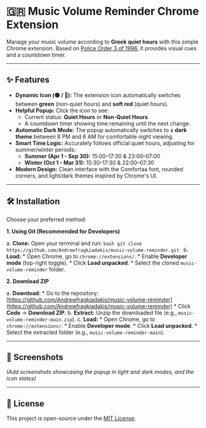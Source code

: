 # 🇬🇷 Music Volume Reminder Chrome Extension

Manage your music volume according to **Greek quiet hours** with this simple Chrome extension. Based on [Police Order 3 of 1996](https://www.astynomia.gr/odigos-tou-politi/chrisimes-symvoules/diafores/poies-einai-oi-ores-koinis-isychias/), it provides visual cues and a countdown timer.

---

## ✨ Features

* **Dynamic Icon (🟢 / 🔴):** The extension icon automatically switches between **green** (non-quiet hours) and **soft red** (quiet hours).
* **Helpful Popup:** Click the icon to see:
    * Current status: **Quiet Hours** or **Non-Quiet Hours**.
    * A countdown timer showing time remaining until the next change.
* **Automatic Dark Mode:** The popup automatically switches to a **dark theme** between 8 PM and 6 AM for comfortable night viewing.
* **Smart Time Logic:** Accurately follows official quiet hours, adjusting for summer/winter periods:
    * **Summer (Apr 1 - Sep 30):** 15:00–17:30 & 23:00–07:00
    * **Winter (Oct 1 - Mar 31):** 15:30–17:30 & 22:00–07:30
* **Modern Design:** Clean interface with the Comfortaa font, rounded corners, and light/dark themes inspired by Chrome's UI.

---

## 🛠️ Installation

Choose your preferred method:

**1. Using Git (Recommended for Developers)**

   a. **Clone:** Open your terminal and run:
         ```bash
    git clone https://github.com/Andrewfragkiadakis/music-volume-reminder.git
    ```
   b. **Load:**
      * Open Chrome, go to `chrome://extensions/`.
      * Enable **Developer mode** (top-right toggle).
      * Click **Load unpacked**.
      * Select the cloned `music-volume-reminder` folder.

**2. Download ZIP**

   a. **Download:**
      * Go to the repository: [https://github.com/Andrewfragkiadakis/music-volume-reminder](https://github.com/Andrewfragkiadakis/music-volume-reminder)
      * Click **Code** -> **Download ZIP**.
   b. **Extract:** Unzip the downloaded file (e.g., `music-volume-reminder-main.zip`).
   c. **Load:**
      * Open Chrome, go to `chrome://extensions/`.
      * Enable **Developer mode**.
      * Click **Load unpacked**.
      * Select the extracted folder (e.g., `music-volume-reminder-main`).

---

## 📸 Screenshots

_(Add screenshots showcasing the popup in light and dark modes, and the icon states)_

---

## 📄 License

This project is open-source under the [MIT License](LICENSE).